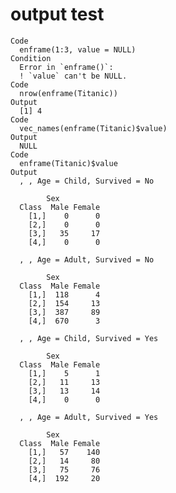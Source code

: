# output test

    Code
      enframe(1:3, value = NULL)
    Condition
      Error in `enframe()`:
      ! `value` can't be NULL.
    Code
      nrow(enframe(Titanic))
    Output
      [1] 4
    Code
      vec_names(enframe(Titanic)$value)
    Output
      NULL
    Code
      enframe(Titanic)$value
    Output
      , , Age = Child, Survived = No
      
            Sex
      Class  Male Female
        [1,]    0      0
        [2,]    0      0
        [3,]   35     17
        [4,]    0      0
      
      , , Age = Adult, Survived = No
      
            Sex
      Class  Male Female
        [1,]  118      4
        [2,]  154     13
        [3,]  387     89
        [4,]  670      3
      
      , , Age = Child, Survived = Yes
      
            Sex
      Class  Male Female
        [1,]    5      1
        [2,]   11     13
        [3,]   13     14
        [4,]    0      0
      
      , , Age = Adult, Survived = Yes
      
            Sex
      Class  Male Female
        [1,]   57    140
        [2,]   14     80
        [3,]   75     76
        [4,]  192     20
      

